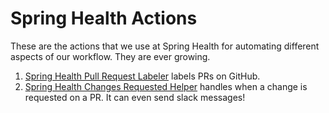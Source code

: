 # Spring Health Actions
These are the actions that we use at Spring Health for automating different aspects of our workflow. They are ever growing.

1. [Spring Health Pull Request Labeler](src/pull_request_labeler/README.md) labels PRs on GitHub.
1. [Spring Health Changes Requested Helper](src/changes_requested/README.md) handles when a change is requested on a PR. It can even send slack messages!